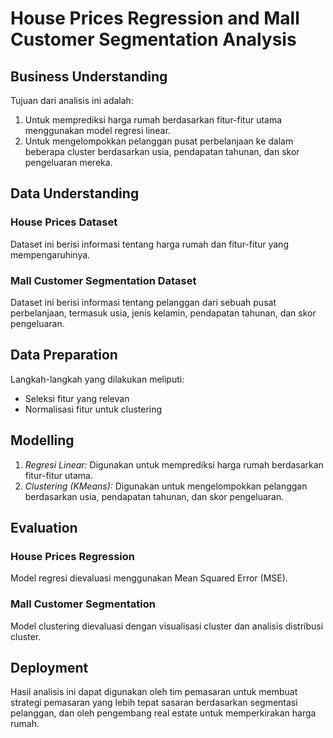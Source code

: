 # House Prices Regression and Mall Customer Segmentation Analysis

## Business Understanding
Tujuan dari analisis ini adalah:
1. Untuk memprediksi harga rumah berdasarkan fitur-fitur utama menggunakan model regresi linear.
2. Untuk mengelompokkan pelanggan pusat perbelanjaan ke dalam beberapa cluster berdasarkan usia, pendapatan tahunan, dan skor pengeluaran mereka.

## Data Understanding
### House Prices Dataset
Dataset ini berisi informasi tentang harga rumah dan fitur-fitur yang mempengaruhinya.

### Mall Customer Segmentation Dataset
Dataset ini berisi informasi tentang pelanggan dari sebuah pusat perbelanjaan, termasuk usia, jenis kelamin, pendapatan tahunan, dan skor pengeluaran.

## Data Preparation
Langkah-langkah yang dilakukan meliputi:
- Seleksi fitur yang relevan
- Normalisasi fitur untuk clustering

## Modelling
1. *Regresi Linear:* Digunakan untuk memprediksi harga rumah berdasarkan fitur-fitur utama.
2. *Clustering (KMeans):* Digunakan untuk mengelompokkan pelanggan berdasarkan usia, pendapatan tahunan, dan skor pengeluaran.

## Evaluation
### House Prices Regression
Model regresi dievaluasi menggunakan Mean Squared Error (MSE).

### Mall Customer Segmentation
Model clustering dievaluasi dengan visualisasi cluster dan analisis distribusi cluster.

## Deployment
Hasil analisis ini dapat digunakan oleh tim pemasaran untuk membuat strategi pemasaran yang lebih tepat sasaran berdasarkan segmentasi pelanggan, dan oleh pengembang real estate untuk memperkirakan harga rumah.
